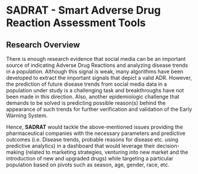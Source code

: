 # SADRAT - Smart Adverse Drug Reaction Assessment Tools

## Research Overview
There is enough research evidence that social media can be an important source of indicating Adverse Drug Reactions and analyzing disease trends in a population. Although this signal is weak, many algorithms have been developed to extract the important signals that depict a valid ADR. However, the prediction of future disease trends from social media data in a population under study is a challenging task and breakthroughs have not been made in this direction. Also, another epidemiologic challenge that demands to be solved is predicting possible reason(s) behind the appearance of such trends for further verification and validation of the Early Warning System.

Hence, **SADRAT** would tackle the above-mentioned issues providing the pharmaceutical companies with the necessary parameters and predictive outcomes (i.e. Disease trends, probable reasons for disease etc. using predictive analytics) in a dashboard that would leverage their decision-making (related to marketing strategies, venturing into new market and the introduction of new and upgraded drugs) while targeting a particular population based on pivots such as season, age, gender, race, etc. 
